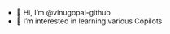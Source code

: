 - 👋 Hi, I’m @vinugopal-github
- 👀 I’m interested in learning various Copilots




<!---
vinugopal-github/vinugopal-github is a ✨ special ✨ repository because its `README.md` (this file) appears on your GitHub profile.
You can click the Preview link to take a look at your changes.
--->
